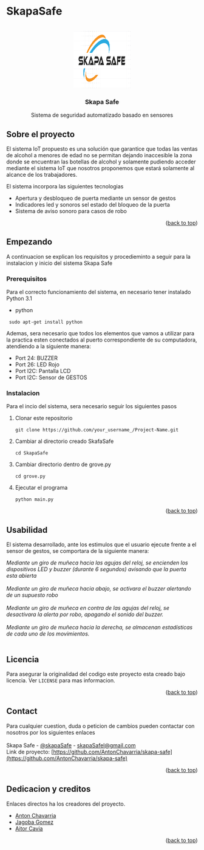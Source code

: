 # SkapaSafe

<div id="top"></div>



<!-- PROJECT SHIELDS -->
<!--
*** I'm using markdown "reference style" links for readability.
*** Reference links are enclosed in brackets [ ] instead of parentheses ( ).
*** See the bottom of this document for the declaration of the reference variables
*** for contributors-url, forks-url, etc. This is an optional, concise syntax you may use.
*** https://www.markdownguide.org/basic-syntax/#reference-style-links
-->




<!-- PROJECT LOGO -->
<br />
<div align="center">
  <a href="https://github.com/AntonChavarria/skapa-safe">
    <img src="ss.PNG" alt="Logo" width="150" height="150">
  </a>

  <h3 align="center">Skapa Safe</h3>

  <p align="center">
    Sistema de seguridad automatizado basado en sensores
    <br />
  </p>
</div>




<!-- ABOUT THE PROJECT -->
## Sobre el proyecto

El sistema IoT propuesto es una solución que garantice que todas las ventas de alcohol a menores de edad no se permitan dejando inaccesible la zona donde se encuentran las botellas de alcohol y solamente pudiendo acceder mediante el sistema IoT que nosotros proponemos que estará solamente al alcance de los trabajadores. 

El sistema incorpora las siguientes tecnologias
* Apertura y desbloqueo de puerta mediante un sensor de gestos
* Indicadores led y sonoros sel estado del bloqueo de la puerta
* Sistema de aviso sonoro para casos de robo



<p align="right">(<a href="#top">back to top</a>)</p>


<!-- GETTING STARTED -->
## Empezando

A continuacion se explican los requisitos y procedieminto a seguir para la instalacion y inicio del sistema Skapa Safe

### Prerequisitos

Para el correcto funcionamiento del sistema, en necesario tener instalado Python 3.1
* python
```
 sudo apt-get install python
  ```
  
 Ademas, sera necesario que todos los elementos que vamos a utilizar para la practica esten conectados al puerto correspondiente de su computadora, atendiendo a la siguiente manera:
 - Port 24: BUZZER
 - Port 26: LED Rojo
 - Port I2C: Pantalla LCD
 - Port I2C: Sensor de GESTOS
  
  
### Instalacion

Para el incio del sistema, sera necesario seguir los siguientes pasos

1. Clonar este repositorio
   ```
   git clone https://github.com/your_username_/Project-Name.git
   ```
2. Cambiar al directorio creado SkafaSafe
   ```
   cd SkapaSafe
   ```
4. Cambiar directorio dentro de grove.py
   ```
   cd grove.py
   ```
5. Ejecutar el programa
   ```
   python main.py
   ```
<p align="right">(<a href="#top">back to top</a>)</p>



<!-- USAGE EXAMPLES -->
## Usabilidad

El sistema desarrollado, ante los estimulos que el usuario ejecute frente a el sensor de gestos, se comportara de la siguiente manera:

_Mediante un giro de muñeca hacia las agujas del reloj, se encienden los dispositivos LED y buzzer (durante 6 segundos) avisando que la puerta esta abierta_<br><br>
_Mediante un giro de muñeca hacia abajo, se activara el buzzer alertando de un supuesto robo_<br><br>
_Mediante un giro de muñeca en contra de las agujas del reloj, se desactivara la alerta por robo, apagando el sonido del buzzer._<br><br>
_Mediante un giro de muñeca hacia la derecha, se almacenan estadísticas de cada uno de los movimientos._<br><br>


<!-- LICENSE -->
## Licencia

Para asegurar la originalidad del codigo este proyecto esta creado bajo licencia. Ver `LICENSE` para mas informacion.

<p align="right">(<a href="#top">back to top</a>)</p>



<!-- CONTACT -->
## Contact

Para cualquier cuestion, duda o peticion de cambios pueden contactar con nosotros por los siguientes enlaces
<br><br>
Skapa Safe - [@skapaSafe](https://twitter.com/skapaSafe) - skapaSafel@gmail.com
<br>
Link de proyecto: [https://github.com/AntonChavarria/skapa-safe](https://github.com/AntonChavarria/skapa-safe)

<p align="right">(<a href="#top">back to top</a>)</p>



<!-- ACKNOWLEDGMENTS -->
## Dedicacion y creditos

Enlaces directos ha los creadores del proyecto.

* [Anton Chavarria](https://github.com/AntonChavarria)
* [Jagoba Gomez](https://github.com/jagobajr)
* [Aitor Cavia](https://github.com/aitorcavia)


<p align="right">(<a href="#top">back to top</a>)</p>

